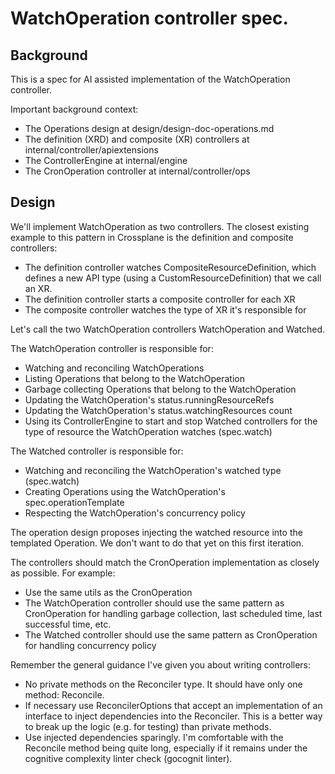 # WatchOperation controller spec.

## Background

This is a spec for AI assisted implementation of the WatchOperation controller.

Important background context:

* The Operations design at design/design-doc-operations.md
* The definition (XRD) and composite (XR) controllers at
  internal/controller/apiextensions
* The ControllerEngine at internal/engine
* The CronOperation controller at internal/controller/ops

## Design

We'll implement WatchOperation as two controllers. The closest existing example
to this pattern in Crossplane is the definition and composite controllers:

* The definition controller watches CompositeResourceDefinition, which defines a
  new API type (using a CustomResourceDefinition) that we call an XR.
* The definition controller starts a composite controller for each XR
* The composite controller watches the type of XR it's responsible for

Let's call the two WatchOperation controllers WatchOperation and Watched.

The WatchOperation controller is responsible for:

* Watching and reconciling WatchOperations
* Listing Operations that belong to the WatchOperation
* Garbage collecting Operations that belong to the WatchOperation
* Updating the WatchOperation's status.runningResourceRefs
* Updating the WatchOperation's status.watchingResources count
* Using its ControllerEngine to start and stop Watched controllers for the type
  of resource the WatchOperation watches (spec.watch)

The Watched controller is responsible for:

* Watching and reconciling the WatchOperation's watched type (spec.watch)
* Creating Operations using the WatchOperation's spec.operationTemplate
* Respecting the WatchOperation's concurrency policy

The operation design proposes injecting the watched resource into the templated
Operation. We don't want to do that yet on this first iteration.

The controllers should match the CronOperation implementation as closely as
possible. For example:

* Use the same utils as the CronOperation
* The WatchOperation controller should use the same pattern as CronOperation for
  handling garbage collection, last scheduled time, last successful time, etc.
* The Watched controller should use the same pattern as CronOperation for
  handling concurrency policy

Remember the general guidance I've given you about writing controllers:

* No private methods on the Reconciler type. It should have only one method:
  Reconcile.
* If necessary use ReconcilerOptions that accept an implementation of
  an interface to inject dependencies into the Reconciler. This is a better way
  to break up the logic (e.g. for testing) than private methods.
* Use injected dependencies sparingly. I'm comfortable with the Reconcile method
  being quite long, especially if it remains under the cognitive complexity
  linter check (gocognit linter).
